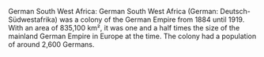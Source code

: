 German South West Africa: German South West Africa (German: Deutsch-Südwestafrika) was a colony of the German Empire from 1884 until 1919. With an area of 835,100 km², it was one and a half times the size of the mainland German Empire in Europe at the time. The colony had a population of around 2,600 Germans.
